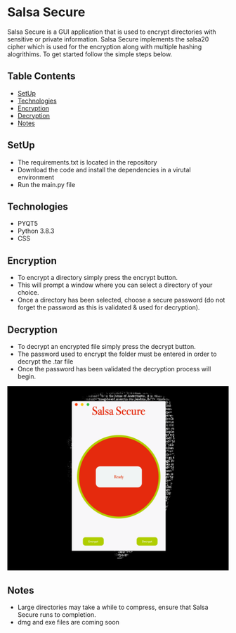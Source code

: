 # Salsa Secure


Salsa Secure is a GUI application that is used to encrypt directories with sensitive or private information.
Salsa Secure implements the salsa20 cipher which is used for the encryption along with multiple hashing alogrithims. 
To get started follow the simple steps below.


## Table Contents

* [SetUp](#setup)
* [Technologies](#technologies)
* [Encryption](#encryption)
* [Decryption](#decryption)
* [Notes](#notes)


## SetUp

* The requirements.txt is located in the repository
* Download the code and install the dependencies in a virutal environment 
* Run the main.py file 


## Technologies

* PYQT5
* Python 3.8.3
* CSS 


## Encryption 
* To encrypt a directory simply press the encrypt button. 
* This will prompt a window where you can select a directory of your choice.
* Once a directory has been selected, choose a secure password (do not forget the password as this is validated & used for decryption).


## Decryption 

* To decrypt an encrypted file simply press the decrypt button.
* The password used to encrypt the folder must be entered in order to decrypt the .tar file
* Once the password has been validated the decryption process will begin.


![Image alt text](code/imgs/Salsa-secure.png?raw=true)

## Notes 

* Large directories may take a while to compress, ensure that Salsa Secure runs to completion.
* dmg and exe files are coming soon 
